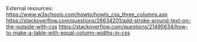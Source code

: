 External resources:
https://www.w3schools.com/howto/howto_css_three_columns.asp
https://stackoverflow.com/questions/26634201/add-stroke-around-text-on-the-outside-with-css
https://stackoverflow.com/questions/21495634/how-to-make-a-table-with-equal-column-widths-in-css
